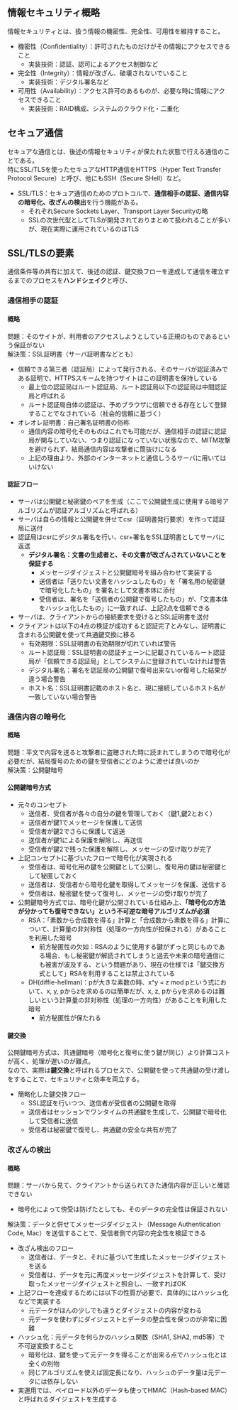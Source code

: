 ## 情報セキュリティ概略
情報セキュリティとは、扱う情報の機密性、完全性、可用性を維持すること。  
- 機密性（Confidentiality）：許可されたものだけがその情報にアクセスできること  
  - 実装技術：認証、認可によるアクセス制御など  
- 完全性（Integrity）：情報が改ざん、破壊されないでいること  
  - 実装技術：デジタル署名など  
- 可用性（Availability）：アクセス許可のあるものが、必要な時に情報にアクセスできること  
  - 実装技術：RAID構成、システムのクラウド化・二重化  
  
## セキュア通信
セキュアな通信とは、後述の情報セキュリティが保たれた状態で行える通信のことである。  
特にSSL/TLSを使ったセキュアなHTTP通信をHTTPS（Hyper Text Transfer Protocol Secure）と呼び、他にもSSH（Secure SHell）など。  
- SSL/TLS：セキュア通信のためのプロトコルで、**通信相手の認証、通信内容の暗号化、改ざんの検出**を行う機能がある。
  - それぞれSecure Sockets Layer、Transport Layer Securityの略
  - SSLの次世代型としてTLSが開発されておりまとめて扱われることが多いが、現在実際に運用されているのはTLS
  
## SSL/TLSの要素  
通信条件等の共有に加えて、後述の認証、鍵交換フローを達成して通信を確立するまでのプロセスを**ハンドシェイク**と呼び、
### 通信相手の認証
#### 概略
問題：そのサイトが、利用者のアクセスしようとしている正規のものであるという保証がない  
解決策：SSL証明書（サーバ証明書などとも）  
- 信頼できる第三者（認証局）によって発行される、そのサーバが認証済みである証明で、HTTPSスキームを持つサイトはこの証明書を保持している
  - 最上位の認証局はルート認証局、ルート認証局以下の認証局は中間認証局と呼ばれる
  - ルート認証局自体の認証は、予めブラウザに信頼できる存在として登録することでなされている（社会的信頼に基づく）
- オレオレ証明書：自己署名証明書の俗称
  - 通信内容の暗号化そのものはこれでも可能だが、通信相手の認証に認証局が関与していない、つまり認証になっていない状態なので、MITM攻撃を避けられず、結局通信内容は攻撃者に筒抜けになる
  - 上記の理由より、外部のインターネットと通信しうるサーバに用いてはいけない
#### 認証フロー
- サーバは公開鍵と秘密鍵のペアを生成（ここで公開鍵生成に使用する暗号アルゴリズムが認証アルゴリズムと呼ばれる）  
- サーバは自らの情報と公開鍵を併せてcsr（証明書発行要求）を作って認証局に送付  
- 認証局はcsrにデジタル署名を行い、csr+署名をSSL証明書としてサーバに返送  
  - **デジタル署名：文書の生成者と、その文書が改ざんされていないことを保証する**  
    - メッセージダイジェストと公開鍵暗号を組み合わせて実装する  
    - 送信者は「送りたい文書をハッシュしたもの」を「署名用の秘密鍵で暗号化したもの」を署名として文書本体に添付  
    - 受信者は、署名を「送信者の公開鍵で復号したもの」が、「文書本体をハッシュ化したもの」に一致すれば、上記2点を信頼できる  
- サーバは、クライアントからの接続要求を受けるとSSL証明書を送付  
- クライアントは以下の4点の検証が成功すると認証完了とみなし、証明書に含まれる公開鍵を使って共通鍵交換に移る  
  - 有効期限：SSL証明書の有効期限が切れていれば警告  
  - ルート認証局：SSL証明書の認証チェーンに記載されているルート認証局が「信頼できる認証局」としてシステムに登録されていなければ警告  
  - デジタル署名：署名を認証局の公開鍵で復号出来ないor復号した結果が違う場合警告  
  - ホスト名：SSL証明書記載のホスト名と、現に接続しているホスト名が一致していない場合警告  
    
### 通信内容の暗号化
#### 概略
問題：平文で内容を送ると攻撃者に盗聴された時に読まれてしまうので暗号化が必要だが、結局復号のための鍵を受信者にどのように渡せば良いのか  
解決策：公開鍵暗号  
#### 公開鍵暗号方式
- 元々のコンセプト  
  - 送信者、受信者が各々の自分の鍵を管理しておく（鍵1,鍵2とおく）  
  - 送信者が鍵1でメッセージを保護して送信  
  - 受信者が鍵2でさらに保護して返送  
  - 送信者が鍵1による保護を解除し、再送信  
  - 受信者が鍵2で残った保護を解除し、メッセージの受け取りが完了  
- 上記コンセプトに基づいたフローで暗号化が実現される  
  - 受信者は、暗号化用の鍵を公開鍵として公開し、復号用の鍵は秘密鍵として秘匿しておく
  - 送信者は、受信者から暗号化鍵を取得してメッセージを保護、送信する
  - 受信者は、秘密鍵を使って復号し、メッセージの受け取りが完了  
- 公開鍵暗号方式では、暗号化鍵が公開されている仕組み上、**「暗号化の方法が分かっても復号できない」という不可逆な暗号アルゴリズムが必須**  
  - RSA：「素数から合成数を得る」計算と「合成数から素数を得る」計算について、計算量の非対称性（処理の一方向性が担保される）があることを利用した暗号
    - 前方秘匿性の欠如：RSAのように使用する鍵がずっと同じものである場合、もし秘密鍵が解読されてしまうと過去や未来の暗号通信にも被害が波及する、という問題があり、現在の仕様では「鍵交換方式として」RSAを利用することは禁止されている
  - DH(diffie-hellman)：pが大きな素数の時、x^y = z mod pという式において、x, y, pからzを求めるのは簡単だが、x, z, pからyを求めるのは難しいという計算量の非対称性（処理の一方向性）があることを利用した暗号
    - 前方秘匿性が保たれる
#### 鍵交換
公開鍵暗号方式は、共通鍵暗号（暗号化と復号に使う鍵が同じ）より計算コストが高く、処理が遅いのが難点。  
なので、実際は**鍵交換**と呼ばれるプロセスで、公開鍵を使って共通鍵の受け渡しをすることで、セキュリティと効率を両立する。  
- 簡略化した鍵交換フロー  
  - SSL認証を行いつつ、送信者が受信者の公開鍵を取得
  - 送信者はセッションでワンタイムの共通鍵を生成して、公開鍵で暗号化して受信者に送信
  - 受信者は秘密鍵で復号し、共通鍵の安全な共有が完了  

    
### 改ざんの検出
#### 概略
問題：サーバから見て、クライアントから送られてきた通信内容が正しいと確認できない  
  - 暗号化によって傍受は防げたとしても、そのデータの完全性は保証されない    
  
解決策：データと併せてメッセージダイジェスト（Message Authentication Code, Mac）を送信することで、受信者側で内容の完全性を検証できる  
- 改ざん検出のフロー  
  - 送信者は、データと、それに基づいて生成したメッセージダイジェストを送る  
  - 受信者は、データを元に再度メッセージダイジェストを計算して、受け取ったメッセージダイジェストと照合し、一致すればOK  
- 上記フローを達成するためには以下の性質が必要で、具体的にはハッシュ化などで実装する  
  - 元データがほんの少しでも違うとダイジェストの内容が変わる  
  - 元データを使わずにダイジェストとデータの整合性を保つのが非常に困難  
- ハッシュ化：元データを何らかのハッシュ関数（SHA1, SHA2, md5等）で不可逆変換すること  
  - 暗号化は、鍵を使って元データを得ることが出来る点でハッシュ化とは全くの別物  
  - 同じアルゴリズムを使えば固定長になり、ハッシュのデータ量は元データには依存しない  
- 実運用では、ペイロード以外のデータも使ってHMAC（Hash-based MAC）と呼ばれるダイジェストを生成する  
